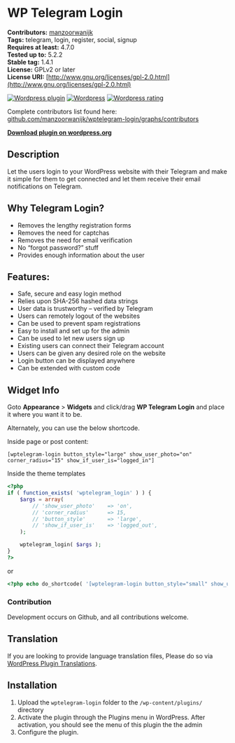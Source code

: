 # WP Telegram Login

**Contributors:**      [manzoorwanijk](https://github.com/manzoorwanijk)  
**Tags:**              telegram, login, register, social, signup  
**Requires at least:** 4.7.0  
**Tested up to:**      5.2.2  
**Stable tag:**        1.4.1  
**License:**           GPLv2 or later  
**License URI:**       [http://www.gnu.org/licenses/gpl-2.0.html](http://www.gnu.org/licenses/gpl-2.0.html)  

[![Wordpress plugin](https://img.shields.io/wordpress/plugin/v/wptelegram-login.svg)](https://wordpress.org/plugins/wptelegram-login/)
[![Wordpress](https://img.shields.io/wordpress/plugin/dt/wptelegram-login.svg)](https://wordpress.org/plugins/wptelegram-login/)
[![Wordpress rating](https://img.shields.io/wordpress/plugin/r/wptelegram-login.svg)](https://wordpress.org/plugins/wptelegram-login/)

Complete contributors list found here: [github.com/manzoorwanijk/wptelegram-login/graphs/contributors](https://github.com/manzoorwanijk/wptelegram-login/graphs/contributors)

**[Download plugin on wordpress.org](https://wordpress.org/plugins/wptelegram-login/)**

## Description

Let the users login to your WordPress website with their Telegram and make it simple for them to get connected and let them receive their email notifications on Telegram.

## Why Telegram Login?

* Removes the lengthy registration forms
* Removes the need for captchas
* Removes the need for email verification
* No “forgot password?” stuff
* Provides enough information about the user

## Features:

* Safe, secure and easy login method
* Relies upon SHA-256 hashed data strings 
* User data is trustworthy – verified by Telegram
* Users can remotely logout of the websites
* Can be used to prevent spam registrations
* Easy to install and set up for the admin
* Can be used to let new users sign up
* Existing users can connect their Telegram account
* Users can be given any desired role on the website
* Login button can be displayed anywhere
* Can be extended with custom code

## Widget Info
Goto **Appearance** > **Widgets** and click/drag **WP Telegram Login** and place it where you want it to be.

Alternately, you can use the below shortcode.

Inside page or post content:

`[wptelegram-login button_style="large" show_user_photo="on" corner_radius="15" show_if_user_is="logged_in"]`

Inside the theme templates
```php
<?php
if ( function_exists( 'wptelegram_login' ) ) {
    $args = array(
        // 'show_user_photo'    => 'on',
        // 'corner_radius'      => 15,
        // 'button_style'       => 'large',
        // 'show_if_user_is'    => 'logged_out',
    );

    wptelegram_login( $args );
}
?>
```
or
```php
<?php echo do_shortcode( '[wptelegram-login button_style="small" show_user_photo="off" show_if_user_is="logged_in"]' ); ?>
```

### Contribution
Development occurs on Github, and all contributions welcome.

## Translation
If you are looking to provide language translation files, Please do so via [WordPress Plugin Translations](https://translate.wordpress.org/projects/wp-plugins/wptelegram-login).

## Installation

1. Upload the `wptelegram-login` folder to the `/wp-content/plugins/` directory
2. Activate the plugin through the Plugins menu in WordPress. After activation, you should see the menu of this plugin the the admin
3. Configure the plugin.


